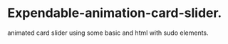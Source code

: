 # Expendable-animation-card-slider.
animated card slider using some basic and html with sudo elements.
